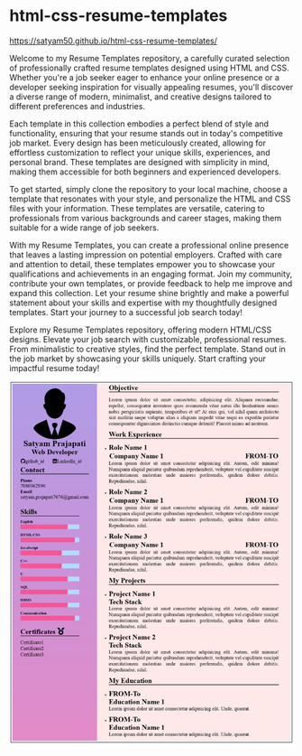 # html-css-resume-templates

https://satyam50.github.io/html-css-resume-templates/

Welcome to my Resume Templates repository, a carefully curated selection of professionally crafted resume templates designed using HTML and CSS. Whether you're a job seeker eager to enhance your online presence or a developer seeking inspiration for visually appealing resumes, you'll discover a diverse range of modern, minimalist, and creative designs tailored to different preferences and industries.

Each template in this collection embodies a perfect blend of style and functionality, ensuring that your resume stands out in today's competitive job market. Every design has been meticulously created, allowing for effortless customization to reflect your unique skills, experiences, and personal brand. These templates are designed with simplicity in mind, making them accessible for both beginners and experienced developers.

To get started, simply clone the repository to your local machine, choose a template that resonates with your style, and personalize the HTML and CSS files with your information. These templates are versatile, catering to professionals from various backgrounds and career stages, making them suitable for a wide range of job seekers.

With my Resume Templates, you can create a professional online presence that leaves a lasting impression on potential employers. Crafted with care and attention to detail, these templates empower you to showcase your qualifications and achievements in an engaging format. Join my community, contribute your own templates, or provide feedback to help me improve and expand this collection. Let your resume shine brightly and make a powerful statement about your skills and expertise with my thoughtfully designed templates. Start your journey to a successful job search today!

Explore my Resume Templates repository, offering modern HTML/CSS designs. Elevate your job search with customizable, professional resumes. From minimalistic to creative styles, find the perfect template. Stand out in the job market by showcasing your skills uniquely. Start crafting your impactful resume today!

![Resume Screenshot](resume_screenshot.jpg)

